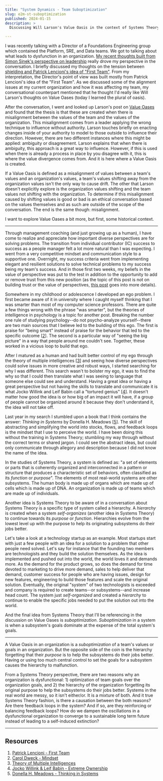 ```yaml
---
title: "System Dynamics - Team Suboptimization"
slug: e2m-st-suboptimization
published: 2024-01-15
description: >
  Discussing Will Larson's Value Oasis in the context of Systems Theory

---
```


I was recently talking with a Director of a Foundations Engineering group which contained the
Platform, SRE, and Data teams. We got to talking about what leads to dysfunction in an organization. 
[My recent thoughts built from Simon Sinek's perspective on leadership](/posts/e2m-management-and-leadership) 
really drove my perspective in the conversation. I briefly discussed my thoughts on the tension
between  [shielding and Patrick Lencioni's idea of "First Team"](/posts/e2m-shield-vs-first-team).
From my interpretation, the Director's point of view was built mostly from Patrick Lencioni's idea
of the "First Team". As we discussed some of the alignment issues at my current organization and how
it was affecting my team, my conversational counterpart mentioned that he thought I'd really like
Will Larson's thoughts on Value Oases (today I learned the plural of oasis). 

After the conversation, I went and looked up Larson's post on 
[Value Oases](https://lethain.com/values-oasis/) and found that the thesis is that these are created
when there is misalignment between the values of the team and the values of the organization. This
misalignment comes from a leader applying the wrong technique to influence without authority. Larson
touches briefly on enacting changes inside of your authority to model to those outside to influence
their direction. However, there are two different instances where this might be applied: ambiguity
or disagreement. Larson explains that when there is ambiguity, this approach is a great way to
influence. However, if this is used when there is already a process in place by you disagree with
it, this is where the value divergence comes from. And it is here where a Value Oasis is created.


If a Value Oasis is defined as a misalignment of values between a team's values and an
organization's values, a team's values shifting away from the organization values isn't the only way
to cause drift. The other that Larson doesn't explicitly explore is the organization values shifting
and the team values not shifting with the organization. To determine if this misalignment caused by
shifting values is good or bad is an ethical conversation based on the values themselves and as such
are outside of the scope of the conversation. The end is the same though: misalignment.

I want to explore Value Oases a bit more, but first, some historical context.

---

Through management coaching (and just growing up as a human), I have come to realize and appreciate
how important diverse perspectives are for solving problems. The transition from individual
contributor (IC) success to success as a people manager felt a lot more natural than I was
expecting. I went from a very competitive mindset and communication style to a supportive one.
Overnight, my success criteria went from implementing elegant and resilient solutions to solve
technical problems to my success being my team's success. And in those first two weeks, my beliefs
in the value of perspective was put to the test in addition to the opportunity to add or remove
trust from this new position (as the topic of this post is not on building trust or the value of
perspectives, [this post](/posts/e2m-marbles) goes into more details).

Somewhere in my childhood or adolescence I developed an ego problem. I first became aware of it in
university where I caught myself thinking that I was smarter than most of my computer science
professors. There are quite a few things wrong with the phrase "was smarter", but the theories of
intelligence in psychology is a topic for another post. Breaking the number one rule of studying
psychology--do not psycho-analyze yourself--there are two main sources that I believe led to the
building of this ego. The first is praise for "being smart" instead of praise for the behavior that
led to the specific outcome
[[2](https://www.penguinrandomhouse.com/books/44330/mindset-by-carol-s-dweck-phd/)]. The second is a
particular way of "seeing the big picture" in a way that people around me couldn't see. Together,
these worked in a vicious loop to build that ego. 

After I matured as a human and had built better control of my ego through the theory of multiple
intelligences [[3](https://en.wikipedia.org/wiki/Theory_of_multiple_intelligences)] and seeing how
diverse perspectives could solve issues in more creative and robust ways, I started searching for
why I was different. This search wasn't to bolster my ego, it was to find the why so that I could
then translate what I was seeing to language that someone else could see and understand. Having a
great idea or having a great perspective but not having the skills to translate and communicate it
is what Jocko Willink and Leif Babin call a "tortured genius"
[[4](https://echelonfront.com/books/extreme-ownership/)]. It doesn't matter how good the idea is or
how big of an impact it will have, if a group of people cannot be organized around it because they
don't understand it, the idea will not take off.

Last year in my search I stumbled upon a book that I think contains the answer: _Thinking in
Systems_ by Donella H. Meadows [[5](https://www.chelseagreen.com/product/thinking-in-systems/)]. The
skill of abstracting and simplifying the world into stocks, flows, and feedback loops is the mindset
that I use to perceive the world. I have been doing this without the training in Systems Theory;
stumbling my way through without the correct terms or shared jargon. I could see the abstract ideas,
but could only communicate through allegory and description because I did not know the name of the
idea.

In the studies of Systems Theory, a system is defined as: "a set of elements or parts that is
coherently organized and interconnected in a pattern or structure that produces a characteristic set
of behaviors, often classified as its _function_ or _purpose_". The elements of most real-world
systems are other subsystems. The human body is made up of organs which are made up of cells which
is made up of DNA. An organization is made up of teams which are made up of individuals. 

Another idea is Systems Theory to be aware of in a conversation about Systems Theory is a specific
type of system called a hierarchy. A _hierarchy_ is created when a system _self-organizes_ (another
idea in Systems Theory) to continue towards its _purpose_ or _function_. Hierarchies evolve from the
lowest level up with the purpose to help its originating subsystems do their jobs better.

Let's take a look at a technology startup as an example. Most startups start with just a few people
with an idea for a solution to a problem that other people need solved. Let's say for instance that
the founding two members are technologists and they build the solution themselves. As the idea is
implemented and pushed out into the world, the world loves it and demands more. As the demand for
the product grows, so does the demand for time devoted to marketing to drive more demand, sales to
help deliver that demand, customer success for people who are having issues, design for new
features, engineering to build those features and scale the original solution. Eventually, the
original "system" of two technologists is exceeded and company is required to create teams--or
subsystems--and increase head count. The system just _self-organized_ and created a _hierarchy_ to
continue to enable the specific jobs needed to put the solution out into the world.

And the final idea from Systems Theory that I'll be referencing in the discussion on Value Oases is
_suboptimization_. _Suboptimization_ in a system is when a subsystem's goals dominate at the expense
of the total system's goals.

---

A Value Oasis in an organization is a _suboptimization_ of a team's values or goals in an
organization. But the opposite side of the coin is the hierarchy forgetting that their _purpose_ is
to help the subsystems do their jobs better. Having or using too much central control to set the
goals for a subsystem causes the hierarchy to malfunction. 

From a Systems Theory perspective, there are two reasons why an organization is dysfunctional: 1)
optimization of team goals over the organization goals, and 2) the hierarchy of the organization
forgetting its original purpose to help the subsystems do their jobs better. Systems in the real
world are messy, so it isn't either/or. It is a mixture of both. And it true Systems Theory fashion,
is there a causation between the both reasons? Are there feedback loops in the system? And if so,
are they reinforcing or balancing feedback loops? How do we dampen the oscillations in a
dysfunctional organization to converge to a sustainable long term future instead of leading to a
self-induced extinction?

---

## Resources

1. [Patrick Lencioni - First Team](https://www.youtube.com/watch?v=BjE_mPoZPSg)
2. [Carol Dweck - Mindset](https://www.penguinrandomhouse.com/books/44330/mindset-by-carol-s-dweck-phd/)
3. [Theory of Multiple Intelligences](https://en.wikipedia.org/wiki/Theory_of_multiple_intelligences)
4. [Jocko Willink & Leif Babin - Extreme Ownership](https://echelonfront.com/books/extreme-ownership/)
5. [Donella H. Meadows - Thinking in Systems](https://www.chelseagreen.com/product/thinking-in-systems/)
